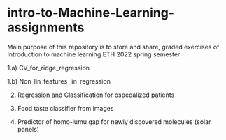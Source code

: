 # intro-to-Machine-Learning-assignments
Main purpose of this repository is to store and share, graded exercises of Introduction to machine learning ETH 2022 spring semester

1.a) CV_for_ridge_regression

1.b) Non_lin_features_lin_regression

2) Regression and Classification for ospedalized patients

3) Food taste classifier from images

4) Predictor of homo-lumu gap for newly discovered molecules (solar panels)
